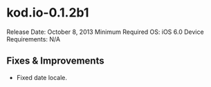 kod.io-0.1.2b1
====================

Release Date: October 8, 2013
Minimum Required OS: iOS 6.0
Device Requirements: N/A


Fixes & Improvements
--------------------
* Fixed date locale.
